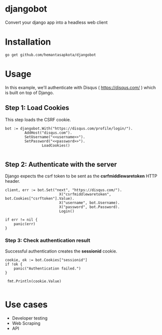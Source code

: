 # djangobot
Convert your django app into a headless web client

# Installation

```
go get github.com/hemantasapkota/djangobot
```

# Usage
In this example, we'll authenticate with Disqus ( https://disqus.com/ ) which is built on top of Django.

## Step 1: Load Cookies

This step loads the CSRF cookie.

```
bot := djangobot.With("https://disqus.com/profile/login/").
		 AddHost("disqus.com").
		 SetUsername("<<username>>").
		 SetPassword("<<password>>").
                 LoadCookies()
                   
```

## Step 2: Authenticate with the server

Django expects the csrf token to be sent as the **csrfmiddlewaretoken** HTTP header.

```
client, err := bot.Set("next", "https://disqus.com/").
		                 X("csrfmiddlewaretoken", bot.Cookies["csrftoken"].Value).
		                 X("username", bot.Username).
		                 X("password", bot.Password).
		                 Login()

if err != nil {
	panic(err)
}
```

### Step 3: Check authentication result

Successful authentication creates the **sessionid** cookie.

```
cookie, ok := bot.Cookies["sessionid"]
if !ok {
	panic("Authentication failed.")
}
  
 fmt.Println(cookie.Value)
  
```

# Use cases

* Developer testing
* Web Scraping
* API
